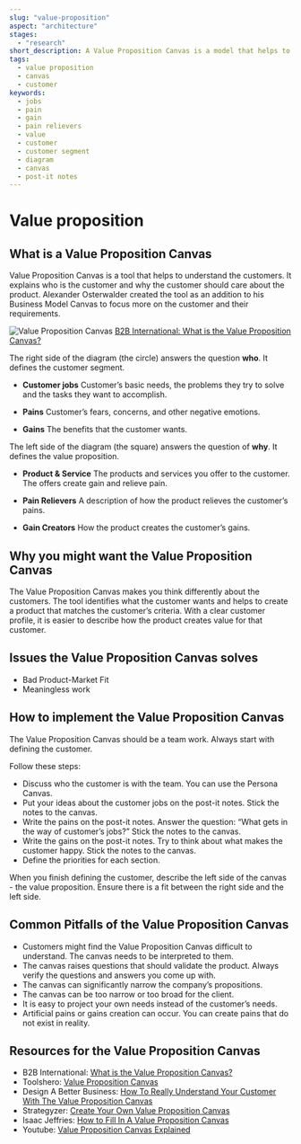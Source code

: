 ```yaml
---
slug: "value-proposition"
aspect: "architecture"
stages:
  - "research"
short_description: A Value Proposition Canvas is a model that helps to ensure that a product covers customer’s requirements. It defines the customer segment and the value proposition.
tags:
  - value proposition
  - canvas
  - customer
keywords:
  - jobs
  - pain
  - gain
  - pain relievers
  - value
  - customer
  - customer segment
  - diagram
  - canvas
  - post-it notes
---
```


# Value proposition

## What is a Value Proposition Canvas

Value Proposition Canvas is a tool that helps to understand the customers. It explains who is the customer and why the customer should care about the product. Alexander Osterwalder created the tool as an addition to his Business Model Canvas to focus more on the customer and their requirements.

![Value Proposition Canvas](/files/value_proposition_canvas.png)
[B2B International: What is the Value Proposition Canvas?](https://www.b2binternational.com/research/methods/faq/what-is-the-value-proposition-canvas/)

The right side of the diagram (the circle) answers the question **who**. It defines the customer segment.

- **Customer jobs**
  Customer’s basic needs, the problems they try to solve and the tasks they want to accomplish.

- **Pains**
  Customer’s fears, concerns, and other negative emotions.

- **Gains**
  The benefits that the customer wants.

The left side of the diagram (the square) answers the question of **why**. It defines the value proposition.

- **Product & Service**
  The products and services you offer to the customer. The offers create gain and relieve pain.

- **Pain Relievers**
  A description of how the product relieves the customer’s pains.

- **Gain Creators**
  How the product creates the customer’s gains.

## Why you might want the Value Proposition Canvas

The Value Proposition Canvas makes you think differently about the customers. The tool identifies what the customer wants and helps to create a product that matches the customer’s criteria. With a clear customer profile, it is easier to describe how the product creates value for that customer.

## Issues the Value Proposition Canvas solves

- Bad Product-Market Fit
- Meaningless work

## How to implement the Value Proposition Canvas

The Value Proposition Canvas should be a team work. Always start with defining the customer.

Follow these steps:

- Discuss who the customer is with the team. You can use the Persona Canvas.
- Put your ideas about the customer jobs on the post-it notes. Stick the notes to the canvas.
- Write the pains on the post-it notes. Answer the question: “What gets in the way of customer’s jobs?” Stick the notes to the canvas.
- Write the gains on the post-it notes. Try to think about what makes the customer happy. Stick the notes to the canvas.
- Define the priorities for each section.

When you finish defining the customer, describe the left side of the canvas - the value proposition. Ensure there is a fit between the right side and the left side.

## Common Pitfalls of the Value Proposition Canvas

- Customers might find the Value Proposition Canvas difficult to understand. The canvas needs to be interpreted to them.
- The canvas raises questions that should validate the product. Always verify the questions and answers you come up with.
- The canvas can significantly narrow the company’s propositions.
- The canvas can be too narrow or too broad for the client.
- It is easy to project your own needs instead of the customer’s needs.
- Artificial pains or gains creation can occur. You can create pains that do not exist in reality.

## Resources for the Value Proposition Canvas

- B2B International: [What is the Value Proposition Canvas?](https://www.b2binternational.com/research/methods/faq/what-is-the-value-proposition-canvas/)
- Toolshero: [Value Proposition Canvas](https://www.toolshero.com/marketing/value-proposition-canvas/)
- Design A Better Business: [How To Really Understand Your Customer With The Value Proposition Canvas](https://designabetterbusiness.com/2017/10/12/how-to-really-understand-your-customer-with-the-value-proposition-canvas/)
- Strategyzer: [Create Your Own Value Proposition Canvas](https://www.strategyzer.com/canvas/value-proposition-canvas)
- Isaac Jeffries: [How to Fill In A Value Proposition Canvas](https://isaacjeffries.com/blog/2018/2/27/how-to-fill-in-a-value-proposition-canvas)
- Youtube: [Value Proposition Canvas Explained](https://www.youtube.com/watch?v=aN36EcTE54Q)
